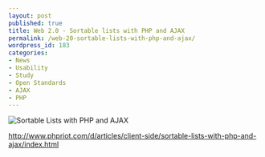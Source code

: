 ```yaml
---
layout: post
published: true
title: Web 2.0 - Sortable lists with PHP and AJAX
permalink: /web-20-sortable-lists-with-php-and-ajax/
wordpress_id: 183
categories:
- News
- Usability
- Study
- Open Standards
- AJAX
- PHP
---
```



<img src='http://lh5.ggpht.com/-8DlatW93R3s/UVl8zkwZMWI/AAAAAAAAFgM/7ArGgxzNX1o/php-ajax-sortable-lists.png' alt='Sortable Lists with PHP and AJAX' />

<a href="http://www.phpriot.com/articles/sortable-lists-with-php-and-ajax">http://www.phpriot.com/d/articles/client-side/sortable-lists-with-php-and-ajax/index.html</a>
